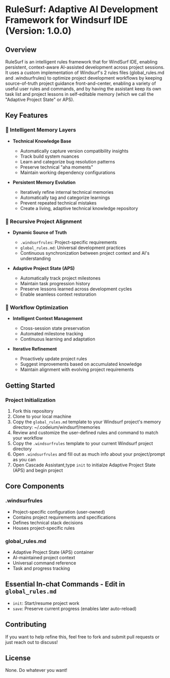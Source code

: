 # RuleSurf: Adaptive AI Development Framework for Windsurf IDE (Version: 1.0.0)

## Overview

RuleSurf is an intelligent rules framework that for WindSurf IDE, enabling persistent, context-aware AI-assisted development across project sessions. It uses a custom implementation of Windsurf's 2 rules files (global_rules.md and .windsurfrules) to optimize project development workflows by keeping source-of-truth project guidance front-and-center, enabling a variety of useful user rules and commands, and by having the assistant keep its own task list and project lessons in self-editable memory (which we call the "Adaptive Project State" or APS).

## Key Features

### 🧠 Intelligent Memory Layers

- **Technical Knowledge Base**
  - Automatically capture version compatibility insights
  - Track build system nuances
  - Learn and categorize bug resolution patterns
  - Preserve technical "aha moments"
  - Maintain working dependency configurations

- **Persistent Memory Evolution**
  - Iteratively refine internal technical memories
  - Automatically tag and categorize learnings
  - Prevent repeated technical mistakes
  - Create a living, adaptive technical knowledge repository

### 🔄 Recursive Project Alignment

- **Dynamic Source of Truth**
  - `.windsurfrules`: Project-specific requirements
  - `global_rules.md`: Universal development practices
  - Continuous synchronization between project context and AI's understanding

- **Adaptive Project State (APS)**
  - Automatically track project milestones
  - Maintain task progression history
  - Preserve lessons learned across development cycles
  - Enable seamless context restoration

### 🚀 Workflow Optimization

- **Intelligent Context Management**
  - Cross-session state preservation
  - Automated milestone tracking
  - Continuous learning and adaptation

- **Iterative Refinement**
  - Proactively update project rules
  - Suggest improvements based on accumulated knowledge
  - Maintain alignment with evolving project requirements

## Getting Started

### Project Initialization

1. Fork this repository
2. Clone to your local machine
3. Copy the `global_rules.md` template to your Windsurf project's memory directory: ~/.codeium/windsurf/memories
4. Review and customize the user-defined rules and command to match your workflow
5. Copy the `.windsurfrules` template to your current Windsurf project directory
6. Open `.windsurfrules` and fill out as much info about your project/prompt as you can
7. Open Cascade Assistant,type `init` to initialze Adaptive Project State (APS) and begin project

## Core Components

### .windsurfrules

- Project-specific configuration (user-owned)
- Contains project requirements and specifications
- Defines technical stack decisions
- Houses project-specific rules

### global_rules.md

- Adaptive Project State (APS) container
- AI-maintained project context
- Universal command reference
- Task and progress tracking

## Essential In-chat Commands - Edit in `global_rules.md`

- `init`: Start/resume project work
- `save`: Preserve current progress (enables later auto-reload)

## Contributing

If you want to help refine this, feel free to fork and submit pull requests or just reach out to discuss!

## License

None. Do whatever you want!
